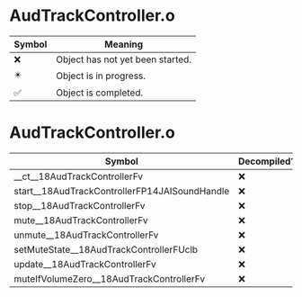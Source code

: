 # AudTrackController.o
| Symbol | Meaning 
| ------------- | ------------- 
| :x: | Object has not yet been started. 
| :eight_pointed_black_star: | Object is in progress. 
| :white_check_mark: | Object is completed. 


# AudTrackController.o
| Symbol | Decompiled? |
| ------------- | ------------- |
| __ct__18AudTrackControllerFv | :x: |
| start__18AudTrackControllerFP14JAISoundHandle | :x: |
| stop__18AudTrackControllerFv | :x: |
| mute__18AudTrackControllerFv | :x: |
| unmute__18AudTrackControllerFv | :x: |
| setMuteState__18AudTrackControllerFUclb | :x: |
| update__18AudTrackControllerFv | :x: |
| muteIfVolumeZero__18AudTrackControllerFv | :x: |
